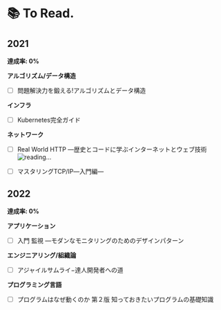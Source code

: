 # 📚 To Read.
## 2021**達成率: 0%****アルゴリズム/データ構造**- [ ] 問題解決力を鍛える!アルゴリズムとデータ構造 **インフラ**- [ ] Kubernetes完全ガイド **ネットワーク**- [ ] Real World HTTP ―歴史とコードに学ぶインターネットとウェブ技術 　<img src='https://user-images.githubusercontent.com/46051957/115986717-907e6700-a5ec-11eb-827f-38c9e3b8c1ff.png' alt='reading...'/> - [ ] マスタリングTCP/IP―入門編― ## 2022**達成率: 0%****アプリケーション**- [ ] 入門 監視 ―モダンなモニタリングのためのデザインパターン **エンジニアリング/組織論**- [ ] アジャイルサムライ−達人開発者への道 **プログラミング言語**- [ ] プログラムはなぜ動くのか 第２版 知っておきたいプログラムの基礎知識 